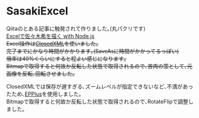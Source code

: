 # SasakiExcel

Qiitaのとある記事に触発されて作りました｡(丸パクリです)  
[Excelで佐々木希を描く with Node.js](http://qiita.com/Algebra_nobu/items/33781129460eb0338b1b "Title")  
~~Excel操作は[ClosedXML](https://closedxml.codeplex.com "Title")を使いました｡  
完了までにかなり時間がかかります｡(SaveAsに時間がかかってるっぽい)  
倍率は40%くらいにすると程よい感じになります｡  
Bitmapで取得すると何故か反転した状態で取得されるので､苦肉の策として､元画像を反転､回転させました｡~~  

ClosedXMLでは保存が遅すぎる､ズームレベルが指定できないなど､不満があったため､[EPPlus](http://epplus.codeplex.com/ "Title")を使用しました｡  
Bitmapで取得すると何故か反転した状態で取得されるので､RotateFlipで調整しました｡  